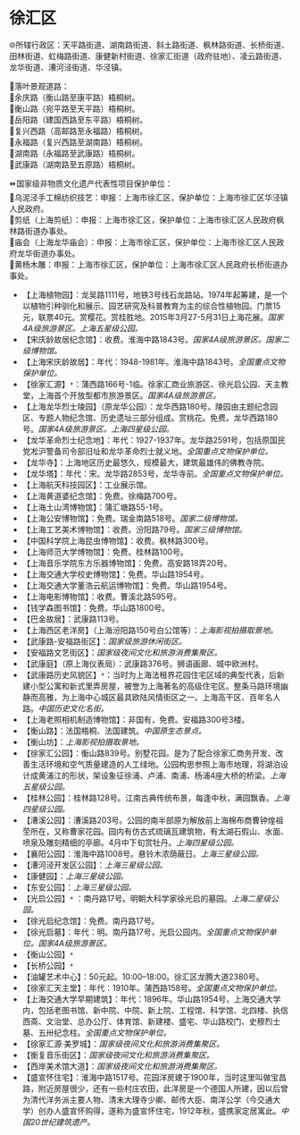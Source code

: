 # 徐汇区  
🌐所辖行政区：天平路街道、湖南路街道、斜土路街道、枫林路街道、长桥街道、田林街道、虹梅路街道、康健新村街道、徐家汇街道（政府驻地）、凌云路街道、龙华街道、漕河泾街道、华泾镇。  
  
🧭落叶景观道路：  
🔸余庆路（衡山路至康平路）梧桐树。  
🔸衡山路（宛平路至天平路）梧桐树。  
🔸岳阳路（建国西路至东平路）梧桐树。  
🔸复兴西路（高邮路至永福路）梧桐树。  
🔸永福路（复兴西路至湖南路）梧桐树。  
🔸湖南路（永福路至武康路）梧桐树。  
🔸武康路（湖南路至五原路）梧桐树。  
  
⏩国家级非物质文化遗产代表性项目保护单位：  
🔸乌泥泾手工棉纺织技艺：申报：上海市徐汇区，保护单位：上海市徐汇区华泾镇人民政府。  
🔸剪纸（上海剪纸）：申报：上海市徐汇区，保护单位：上海市徐汇区人民政府枫林路街道办事处。  
🔸庙会（上海龙华庙会）：申报：上海市徐汇区，保护单位：上海市徐汇区人民政府龙华街道办事处。  
🔸黄杨木雕：申报：上海市徐汇区，保护单位：上海市徐汇区人民政府长桥街道办事处。  
  
* 【上海植物园】：龙吴路1111号，地铁3号线石龙路站。1974年起筹建，是一个以植物引种驯化和展示、园艺研究及科普教育为主的综合性植物园。门票15元，联票40元。赏樱花。赏桂胜地。2015年3月27-5月31日上海花展。*国家4A级旅游景区。上海五星级公园。*  
* 【宋庆龄故居纪念馆】：收费。淮海中路1843号。*国家4A级旅游景区。国家二级博物馆。*  
* 【上海宋庆龄故居】：年代：1948-1981年。淮海中路1843号。*全国重点文物保护单位。*  
* 【徐家汇源】`*`：蒲西路166号-1临。徐家汇商业旅游区、徐光启公园、天主教堂，上海首个开放型都市旅游景区。*国家4A级旅游景区。*  
* 【上海龙华烈士陵园】（原龙华公园）：龙华西路180号。陵园由主题纪念园区、专题人物纪念馆、历史遗址三部分组成。赏桃花。免费。龙华西路180号。*国家4A级旅游景区。上海四星级公园。*  
* 【龙华革命烈士纪念地】：年代：1927-1937年。龙华路2591号，包括原国民党凇沪警备司令部旧址和龙华革命烈士就义地。*全国重点文物保护单位。*  
* 【龙华寺】：上海地区历史最悠久，规模最大，建筑最雄伟的佛教寺院。  
* 【龙华塔】：年代：宋。龙华路2853号，龙华寺前。*全国重点文物保护单位。*  
* 【上海航天科技园区】：工业展示馆。  
* 【上海黄道婆纪念馆】：免费。徐梅路700号。  
* 【上海土山湾博物馆】：蒲汇塘路55-1号。  
* 【上海公安博物馆】：免费。瑞金南路518号。*国家二级博物馆。*  
* 【上海工艺美术博物馆】：收费。汾阳路79号。*国家三级博物馆。*  
* 【中国科学院上海昆虫博物馆】：收费。枫林路300号。  
* 【上海师范大学博物馆】：免费。桂林路100号。  
* 【上海音乐学院东方乐器博物馆】：免费。高安路18弄20号。  
* 【上海交通大学校史博物馆】：免费。华山路1954号。  
* 【上海交通大学董浩云航运博物馆】：免费。华山路1954号。  
* 【上海电影博物馆】：收费。曹溪北路595号。  
* 【钱学森图书馆】：免费。华山路1800号。  
* 【巴金故居】：武康路113号。  
* 【上海西区老洋房】（上海汾阳路150号白公馆等）：*上海影视拍摄取景地。*  
* 【武康路-安福路街区】：*国家级旅游休闲街区。*  
* 【安福路文艺街区】：*国家级夜间文化和旅游消费集聚区。*  
* 【武康庭】（原上海仪表局）：武康路376号。狮语画廊、城中欧洲村。  
* 【武康路历史风貌区】`*`：当时为上海法租界花园住宅区域的典型代表，后新建小型公寓和新式里弄房屋，被誉为上海著名的高级住宅区。整条马路环境幽静而高雅，为上海中心城区最具欧陆风情街区之一。上海高干区、百年名人路。*中国历史文化名街。*  
* 【上海老照相机制造博物馆】：非国有，免费。安福路300号3楼。  
* 【衡山路】：法国梧桐、法国建筑。*中国原生态景点。*  
* 【衡山坊】：*上海影视拍摄取景地。*  
* 【徐家汇公园】：衡山路839号。别墅花园。是为了配合徐家汇商务开发、改善生活环境和空气质量建造的人工绿地。公园构思参照上海市地理，将湖泊设计成黄浦江的形状，架设象征徐浦、卢浦、南浦、杨浦4座大桥的桥梁。*上海五星级公园。*  
* 【桂林公园】：桂林路128号。江南古典传统布景，每逢中秋，满园飘香。*上海四星级公园。*  
* 【漕溪公园】：漕溪路203号。公园的南半部原为解放前上海棉布商曹钟煌祖茔所在，又称曹家花园。园内有仿古式琉璃瓦建筑物，有太湖石假山、水面、喷泉及雕刻精细的亭廊。4月中下旬赏牡丹。*上海四星级公园。*  
* 【襄阳公园】：淮海中路1008号。悬铃木浓荫蔽日。*上海三星级公园。*  
* 【漕河泾开发区公园】：*上海三星级公园。*  
* 【康健园】：*上海三星级公园。*  
* 【东安公园】：*上海三星级公园。*  
* 【光启公园】`*` ：南丹路17号。明朝大科学家徐光启的墓园。*上海二星级公园。*  
* 【徐光启纪念馆】：免费。南丹路17号。  
* 【徐光启墓】：年代：明。南丹路17号，光启公园内。*全国重点文物保护单位。国家4A级旅游景区。*  
* 【衡山公园】`*`  
* 【长桥公园】`*`  
* 【油罐艺术中心】：50元起。10:00–18:00。徐汇区龙腾大道2380号。  
* 【徐家汇天主堂】：年代：1910年。蒲西路158号。*全国重点文物保护单位。*  
* 【上海交通大学早期建筑】：年代：1896年。华山路1954号，上海交通大学内，包括老图书馆、新中院、中院、新上院、工程馆、科学馆、北四楼、执信西斋、文治堂、总办公厅、体育馆、新建楼、盛宅、华山路校门、史穆烈士墓、五卅纪念柱。*全国重点文物保护单位。*  
* 【徐家汇源·美罗城】：*国家级夜间文化和旅游消费集聚区。*  
* 【衡复音乐街区】：*国家级夜间文化和旅游消费集聚区。*  
* 【西岸美术馆大道】：*国家级夜间文化和旅游消费集聚区。*    
* 【盛宣怀住宅】：淮海中路1517号。花园洋房建于1900年，当时这里叫做宝昌路，附近房屋很少，还有一些村庄农田，此洋房是一个德国人所建，因以后曾为清代洋务派主要人物、清末大理寺少卿、邮传大臣、南洋公学（今交通大学）创办人盛宣怀购得，遂称为盛宣怀住宅，1912年秋，盛携家定居寓此。*中国20世纪建筑遗产。*  